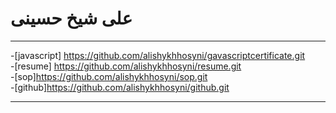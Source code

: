 # علی شیخ حسینی
********************
-[javascript] https://github.com/alishykhhosyni/gavascriptcertificate.git                                                                
-[resume] https://github.com/alishykhhosyni/resume.git                                                                                     
-[sop]https://github.com/alishykhhosyni/sop.git                                                                                           
-[github]https://github.com/alishykhhosyni/github.git                                                                                     
 ****************
